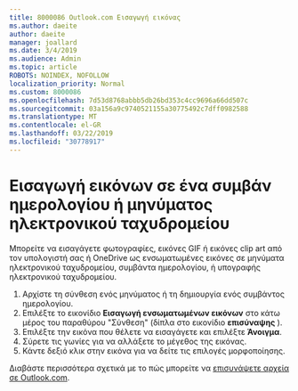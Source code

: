 ```yaml
---
title: 8000086 Outlook.com Εισαγωγή εικόνας
ms.author: daeite
author: daeite
manager: joallard
ms.date: 3/4/2019
ms.audience: Admin
ms.topic: article
ROBOTS: NOINDEX, NOFOLLOW
localization_priority: Normal
ms.custom: 8000086
ms.openlocfilehash: 7d53d8768abbb5db26bd353c4cc9696a66dd507c
ms.sourcegitcommit: 03a156a9c9740521155a30775492c7dff0982588
ms.translationtype: MT
ms.contentlocale: el-GR
ms.lasthandoff: 03/22/2019
ms.locfileid: "30778917"
---
```

# <a name="insert-pictures-in-an-email-message-or-calendar-event"></a>Εισαγωγή εικόνων σε ένα συμβάν ημερολογίου ή μηνύματος ηλεκτρονικού ταχυδρομείου

Μπορείτε να εισαγάγετε φωτογραφίες, εικόνες GIF ή εικόνες clip art από τον υπολογιστή σας ή OneDrive ως ενσωματωμένες εικόνες σε μηνύματα ηλεκτρονικού ταχυδρομείου, συμβάντα ημερολογίου, ή υπογραφής ηλεκτρονικού ταχυδρομείου.

1. Αρχίστε τη σύνθεση ενός μηνύματος ή τη δημιουργία ενός συμβάντος ημερολογίου.
2. Επιλέξτε το εικονίδιο **Εισαγωγή ενσωματωμένων εικόνων** στο κάτω μέρος του παραθύρου "Σύνθεση" (δίπλα στο εικονίδιο **επισύναψης** ).
3. Επιλέξτε την εικόνα που θέλετε να εισαγάγετε και επιλέξτε **Άνοιγμα**.
4. Σύρετε τις γωνίες για να αλλάξετε το μέγεθος της εικόνας.
5. Κάντε δεξιό κλικ στην εικόνα για να δείτε τις επιλογές μορφοποίησης.

Διαβάστε περισσότερα σχετικά με το πώς μπορείτε να [επισυνάψετε αρχεία σε Outlook.com](https://support.office.com/article/8d7c1ea7-4e5f-44ce-bb6e-c5fcc92ba9ab).
